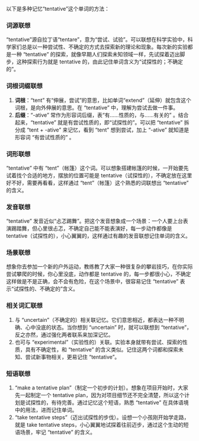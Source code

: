 以下是多种记忆“tentative”这个单词的方法：

### 词源联想
“tentative”源自拉丁语“tentare”，意为“尝试、试验”。可以联想在科学实验中，科学家们总是以一种尝试性、不确定的方式去探索新的理论和现象。每次新的实验都是一种 “tentative” 的探索，就像早期人们探索未知领域一样，先试探着迈出脚步，这种探索行为就是 tentative 的，由此记住单词含义为“试探性的；不确定的”。 

### 词根词缀联想
1. **词根**：“tent” 有“伸展，尝试”的意思，比如单词“extend”（延伸）就包含这个词根，是向外伸展的意思。在 “tentative” 中，理解为尝试去做一件事。 
2. **后缀**：“-ative” 常作为形容词后缀，表“有……性质的，与……有关的” 。结合起来，“tentative” 就是有尝试性质的，即“试探性的”。可以把 “tentative” 拆分成 “tent + -ative” 来记忆，看到 “tent” 想到尝试，加上 “-ative” 就知道是形容词 “有尝试性质的” 。

### 词形联想
“tentative” 中有 “tent”（帐篷）这个词。可以想象搭建帐篷的时候，一开始要先试着找个合适的地方，摆放的位置可能是 tentative（试探性的），不确定放在这里好不好，需要再看看，这样通过 “tent”（帐篷）这个熟悉的词联想出 “tentative” 的含义。

### 发音联想
“tentative” 发音近似“忐忑踢舞”。把这个发音想象成一个场景：一个人要上台表演踢踏舞，但心里很忐忑，不确定自己能不能表演好，每一步动作都像是 tentative（试探性的），小心翼翼的，这样通过有趣的发音联想记住单词的含义。

### 场景联想
想象你去参加一个新的户外运动，教练教了大家一种很复杂的攀岩技巧，在你实际尝试攀爬的时候，你心里没底，动作都是 tentative 的，每一步都很小心，不确定这样做是不是正确，会不会有危险，在这个场景中，很容易记住 “tentative” 表示“试探性的、不确定的”含义。

### 相关词汇联想
1. 与 “uncertain”（不确定的）相关联记忆。它们意思相近，都表达一种不明确、心中没底的状态。当你想到 “uncertain” 时，就可以联想到 “tentative”，反之亦然，通过强化两者联系来加深记忆。
2. 也可与 “experimental”（实验性的）关联。实验本身就带有尝试、探索的性质，具有不确定性，和 “tentative” 的含义类似。记住这两个词都和探索未知、尝试新事物相关，更易记住 “tentative”。 

### 短语联想
1. “make a tentative plan”（制定一个初步的计划）。想象在项目开始时，大家先一起制定一个 tentative plan，因为对项目细节还不完全清楚，所以这个计划是试探性的，有待完善。通过记忆这个短语，熟悉 “tentative” 在具体语境中的用法，进而记住单词。
2. “take tentative steps”（迈出试探性的步伐）。设想一个小孩刚开始学走路，就是 take tentative steps，小心翼翼地试探着往前迈步，通过这个生动的短语场景，牢记 “tentative” 的含义。 